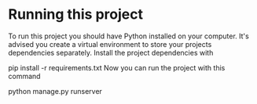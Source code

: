 # Running this project
To run this project you should have Python installed on your computer. It's advised you create a virtual environment to store your projects dependencies separately. 
Install the project dependencies with

pip install -r requirements.txt
Now you can run the project with this command

python manage.py runserver


